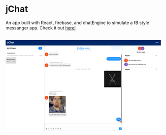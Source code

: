 # jChat
An app built with React, firebase, and chatEngine to simulate a fB style messanger app. 
Check it out <a href="https://zjchat.netlify.app/">here!</a>

<br />

<img alt="jChat chats view" src="/jChat.png" />
